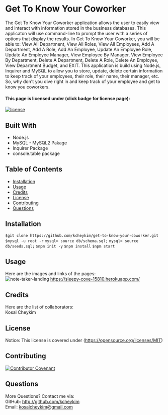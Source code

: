# Get To Know Your Coworker
The Get To Know Your Coworker application allows the user to easily view and interact with information stored in the business databases. This applicaton will use command-line to prompt the user with a series of options that display the results. In Get To Know Your Coworker, you will be able to: View All Department, View All Roles, View All Employees, Add A Department, Add A Role, Add An Employee, Update An Employee Role, Update An Employee Manager, View Employee By Manager, View Employee By Department, Delete A Department, Delete A Role, Delete An Employee, View Department Budget, and EXIT. This application is build using Node.js, Inquirer and MySQL to allow you to store, update, delete certain information to keep track of your employees, their role, their name, their manager, etc. So, why don't you dive right in and keep track of your employee and get to know you coworkers.

#### This page is licensed under (click badge for license page): 
[![license](https://img.shields.io/badge/License-MIT-yellow.svg)](https://opensource.org/licenses/MIT)

## Built With
* Node.js
* MySQL - MySQL2 Pakage
* Inquirer Package
* console.table package

## Table of Contents
* [Installation](#installation)
* [Usage](#usage)
* [Credits](#credits)
* [License](#license) 
* [Contributing](#contributing) 
* [Questions](#questions)

## Installation
`$git clone https://github.com/kcheykim/get-to-know-your-coworker.git`
`$mysql -u root -r`
`mysql> source db/schema.sql;`
`mysql> source db/seeds.sql;`
`$npm init -y`
`$npm install`
`$npm start`

## Usage
Here are the images and links of the pages: <br />
![note-taker-landing](./public/assets/images/note-taker-landing.png?raw=true)
https://sleepy-cove-15810.herokuapp.com/

## Credits
Here are the list of collaborators:  
Kosal Cheykim

## License
Notice: This license is covered under (https://opensource.org/licenses/MIT)

## Contributing
[![Contributor Covenant](https://img.shields.io/badge/Contributor%20Covenant-2.1-4baaaa.svg)](code_of_conduct.md)

## Questions
More Questions? Contact me via:  
GitHub: http://github.com/kcheykim  
Email: kosalcheykim@gmail.com

